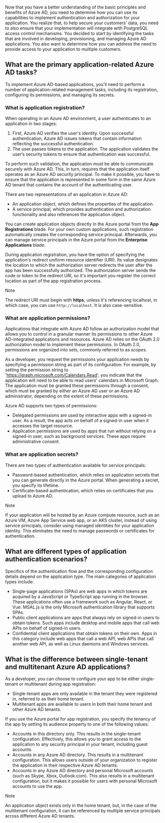 Now that you have a better understanding of the basic principles and benefits of Azure AD, you need to determine how you can use its capabilities to implement authentication and authorization for your application. You realize that, to help secure your customers' data, you need to also ensure that your implementation will integrate with PostgreSQL access control mechanisms. You decided to start by identifying the tasks that are involved in developing, provisioning, and managing Azure AD applications. You also want to determine how you can address the need to provide access to your application to multiple customers.

## What are the primary application-related Azure AD tasks?

To implement Azure AD-based applications, you'll need to perform a number of application-related management tasks, including its registration, configuring its permissions, and managing its secrets.

### What is application registration?

When operating in an Azure AD environment, a user authenticates to an application in two stages:

1. First, Azure AD verifies the user's identity. Upon successful authentication, Azure AD issues tokens that contain information reflecting the successful authentication.
1. The user passes tokens to the application. The application validates the user’s security tokens to ensure that authentication was successful.

To perform such validation, the application must be able to communicate securely with Azure AD. This, in turn, requires that the application itself operates as an Azure AD security principal. To make it possible, you have to ensure that the application is represented in some form in the same Azure AD tenant that contains the account of the authenticating user.

There are two representations of an application in Azure AD:

- An application object, which defines the properties of the application.
- A service principal, which provides authentication and authorization functionality and also references the application object.

You can create application objects directly in the Azure portal from the **App Registrations** blade. For your own custom applications, such registration automatically creates the corresponding service principal. Afterwards, you can manage service principals in the Azure portal from the **Enterprise Applications** blade.

During application registration, you have the option of specifying the application's redirect uniform resource identifier (URI). Its value designates the location to which the authorization server redirects the user after the app has been successfully authorized. The authorization server sends the code or token to the redirect URI, so it's important you register the correct location as part of the app registration process.

> [!NOTE]
> The redirect URI must begin with **https**, unless it's referencing localhost, in which case, you can use `http://localhost`. It is also case-sensitive.

### What are application permissions?

Applications that integrate with Azure AD follow an authorization model that allows you to control in a granular manner its permissions to other Azure AD-integrated applications and resources. Azure AD relies on the OAuth 2.0 authorization model to implement these permissions. In OAuth 2.0, permissions are organized into sets, commonly referred to as *scopes*.

As a developer, you request the permissions your application needs by specifying a permission string as part of its configuration. For example, by setting the permission string to 'https://graph.microsoft.com/Calendars.Read', you indicate that the application will need to be able to read users' calendars in Microsoft Graph. The application must be granted these permissions through a consent, which must be granted by either an Azure AD user or an Azure AD administrator, depending on the extent of these permissions.

Azure AD supports two types of permissions:

- Delegated permissions are used by interactive apps with a signed-in user. As a result, the app acts on behalf of a signed-in user when it accesses the target resource.
- Application permissions are used by apps that run without relying on a signed-in user, such as background services. These apps require administrative consent.

### What are application secrets?

There are two types of authentication available for service principals:

- Password-based authentication, which relies on application secrets that you can generate directly in the Azure portal. When generating a secret, you specify its lifetime.
- Certificate-based authentication, which relies on certificates that you upload to Azure AD.

> [!NOTE]
> If your application will be hosted by an Azure compute resource, such as an Azure VM, Azure App Service web app, or an AKS cluster, instead of using service principals, consider using managed identities for your application identity. This eliminates the need to manage passwords or certificates for authentication.

## What are different types of application authentication scenarios?

Specifics of the authentication flow and the corresponding configuration details depend on the application type. The main categories of application types include:

- Single-page applications (SPAs) are web apps in which tokens are acquired by a JavaScript or TypeScript app running in the browser. These applications often use a framework such as Angular, React, or Vue. MSAL.js is the only Microsoft authentication library that supports SPAs.
- Public client applications are apps that always rely on signed-in users to obtain tokens. Such apps include desktop and mobile apps that call web APIs on behalf of signed-in users.
- Confidential client applications that obtain tokens on their own. Apps in this category include web apps that call a web API, web APIs that call another web API, as well as Linux daemons and Windows services.

## What is the difference between single-tenant and multitenant Azure AD applications?

As a developer, you can choose to configure your app to be either single-tenant or multitenant during app registration:

- Single-tenant apps are only available in the tenant they were registered in, referred to as their home tenant.
- Multitenant apps are available to users in both their home tenant and other Azure AD tenants.

If you use the Azure portal for app registration, you specify the tenancy of the app by setting its audience property to one of the following values:

- Accounts in this directory only. This results in the single-tenant configuration. Effectively, this allows you to grant access to the application to any security principal in your tenant, including guest accounts.
- Accounts in any Azure AD directory. This results in a multitenant configuration. This allows users outside of your organization to register the application in their respective Azure AD tenants.
- Accounts in any Azure AD directory and personal Microsoft accounts (such as Skype, Xbox, Outlook.com). This also results in a multitenant configuration, but it makes it possible for users with personal Microsoft accounts to use the app.

> [!NOTE]
> An application object exists only in the home tenant, but, in the case of the multitenant configuration, it can be referenced by multiple service principals across different Azure AD tenants.<!--Marcin, please review deletion of these sections; they seem to have been repeated.-->
